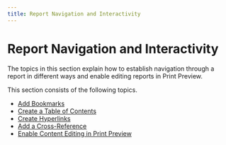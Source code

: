 ```yaml
---
title: Report Navigation and Interactivity
---
```

# Report Navigation and Interactivity
The topics in this section explain how to establish navigation through a report in different ways and enable editing reports in Print Preview.

This section consists of the following topics.
* [Add Bookmarks](report-navigation-and-interactivity/add-bookmarks.md)
* [Create a Table of Contents](report-navigation-and-interactivity/create-a-table-of-contents.md)
* [Create Hyperlinks](report-navigation-and-interactivity/create-hyperlinks.md)
* [Add a Cross-Reference](report-navigation-and-interactivity/add-a-cross-reference.md)
* [Enable Content Editing in Print Preview](report-navigation-and-interactivity/enable-content-editing-in-print-preview.md)